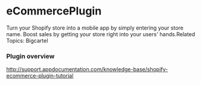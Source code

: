 # eCommercePlugin 

Turn your Shopify store into a mobile app by simply entering your store name. Boost sales by getting your store right into your users' hands.Related Topics: Bigcartel

### Plugin overview
http://support.appdocumentation.com/knowledge-base/shopify-ecommerce-plugin-tutorial
